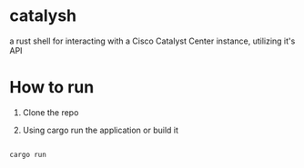# catalysh
a rust shell for interacting with a Cisco Catalyst Center instance, utilizing it's API

# How to run

1. Clone the repo

2. Using cargo run the application or build it

```

cargo run

```


